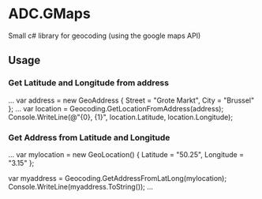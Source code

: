 # ADC.GMaps


Small c# library for geocoding (using the google maps API)

## Usage
### Get Latitude and Longitude from address
...
var address = new GeoAddress
{
    Street = "Grote Markt",
    City = "Brussel"
};
...
var location = Geocoding.GetLocationFromAddress(address);
Console.WriteLine(@"{0}, {1}", location.Latitude, location.Longitude);

### Get Address from Latitude and Longitude
...
var mylocation = new GeoLocation()
{
   Latitude = "50.25",
   Longitude = "3.15"
};

var myaddress = Geocoding.GetAddressFromLatLong(mylocation);
Console.WriteLine(myaddress.ToString());
...


